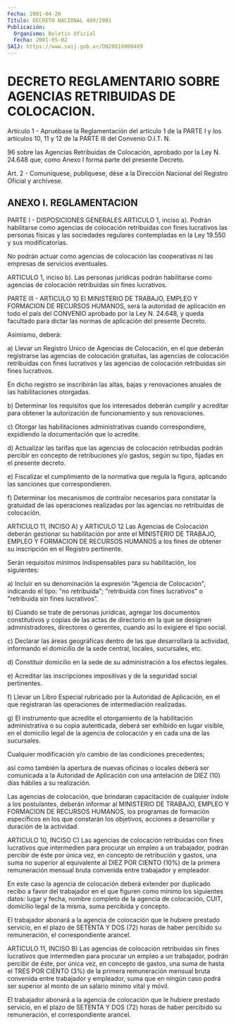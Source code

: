 ```yaml
---
Fecha: 2001-04-26
Título: DECRETO NACIONAL 489/2001
Publicación:
  Organismo: Boletín Oficial
  Fecha: 2001-05-02
SAIJ: https://www.saij.gob.ar/DN20010000489
---
```

# DECRETO REGLAMENTARIO SOBRE AGENCIAS RETRIBUIDAS DE COLOCACION.

<a id="1"></a>
Artículo 1 - Apruébase la Reglamentación del artículo 1 de la PARTE I y los artículos 10, 11 y 12 de la PARTE III del Convenio O.I.T. N.

96 sobre las  Agencias  Retribuidas  de Colocación, aprobado por la Ley N. 24.648 que, como Anexo I forma parte  del  presente  Decreto.

<a id="2"></a>
Art. 2  - Comuníquese, publíquese, dése a la Dirección Nacional del Registro Oficial y archívese.

## ANEXO I. REGLAMENTACION

<a id="1"></a>
PARTE I - DISPOSICIONES GENERALES ARTICULO 1, inciso a). Podrán habilitarse como agencias de colocación retribuidas con fines lucrativos las personas físicas y las sociedades regulares contempladas en la Ley 19.550 y sus modificatorias.

No podrán actuar  como  agencias  de colocación las cooperativas ni las empresas de servicios eventuales.

ARTICULO 1, inciso b). Las personas jurídicas podrán habilitarse como agencias de colocación retribuidas sin fines lucrativos.

PARTE  III  -  ARTICULO 10 El MINISTERIO DE TRABAJO, EMPLEO Y FORMACION DE RECURSOS HUMANOS, será la autoridad de aplicación en todo el país del CONVENIO aprobado  por la  Ley  N. 24.648, y queda facultado para dictar las normas de aplicación del presente Decreto.

Asimismo,  deberá:

a) Llevar un  Registro  Unico de Agencias  de Colocación,  en  el que deberán  registrarse  las  agencias    de colocación  gratuitas, las agencias de colocación retribuidas con fines lucrativos y las agencias de colocación retribuidas sin fines lucrativos.

En dicho registro se inscribirán  las  altas,  bajas y renovaciones anuales de las habilitaciones otorgadas.

b) Determinar los requisitos que los interesados  deberán cumplir y acreditar  para  obtener  la autorización de funcionamiento  y  sus renovaciones.

c) Otorgar las habilitaciones administrativas cuando correspondiere,  expidiendo    la  documentación  que  lo  acredite.

d) Actualizar las tarifas que las agencias de colocación retribuidas  podrán  percibir  en  concepto  de  retribuciones  y/o gastos, según su tipo, fijadas en el presente decreto.

e) Fiscalizar el cumplimiento de la normativa que regula la figura, aplicando las sanciones que correspondieren.

f) Determinar los mecanismos de contralor necesarios para constatar la  gratuidad de las operaciones realizadas  por  las  agencias  no retribuidas de colocación.

ARTICULO 11, INCISO A) y ARTICULO 12 Las Agencias  de  Colocación  deberán gestionar su habilitación por ante  el MINISTERIO DE TRABAJO,  EMPLEO  Y  FORMACION  DE  RECURSOS HUMANOS  a  los  fines  de  obtener  su  inscripción en el Registro pertinente.

Serán requisitos mínimos indispensables para  su  habilitación, los siguientes:

a) Incluir en su denominación la expresión  "Agencia de Colocación", indicando el tipo: "no retribuida"; "retribuida con fines lucrativos" o "retribuida sin fines lucrativos".

b) Cuando se trate de personas  jurídicas,  agregar  los documentos constitutivos  y  copias  de las actas de directorio en la  que  se designen administradores, directores  o  gerentes,  cuando  así  lo exigiere el tipo social.

c) Declarar las áreas geográficas dentro de las que desarrollará la actividad,  informando  el  domicilio  de la sede central, locales, sucursales, etc.

d)  Constituir  domicilio  en la sede de su  administración  a  los efectos legales.

e) Acreditar las inscripciones impositivas y de la seguridad social pertinentes.

f)  Llevar  un  Libro  Especial   rubricado  por  la  Autoridad  de Aplicación, en el que registraran las operaciones de intermediación realizadas.

g) El instrumento que acredite el  otorgamiento  de la habilitación administrativa o su copia autenticada, deberá ser exhibido en lugar visible,  en  el domicilio legal de la agencia de colocación  y  en cada una de las sucursales.

Cualquier modificación  y/o  cambio de las condiciones precedentes;

así como también la apertura de  nuevas  oficinas  o locales deberá ser comunicada a la Autoridad de Aplicación con una  antelación  de DIEZ (10) días hábiles a su realización.

Las agencias de colocación, que brindaran capacitación de cualquier índole a los postulantes, deberán informar al MINISTERIO DE TRABAJO, EMPLEO Y FORMACION DE RECURSOS HUMANOS, los programas de formación específicos   en  los  que  constarán  los  objetivos,  acciones  a desarrollar y duración de la actividad.

ARTICULO 10, INCISO C) Las agencias de colocación retribuidas con fines lucrativos que intermedien para procurar un empleo  a  un  trabajador,  podrán percibir de éste por única vez, en concepto de retribución y gastos, una suma no superior al equivalente al DIEZ POR CIENTO (10%) de la primera  remuneración  mensual bruta convenida entre  trabajador  y empleador.

En este caso la agencia de colocación deberá extender por duplicado recibo a favor del trabajador  en  el  que  figuren como mínimo los siguientes datos: lugar y fecha, nombre completo  de  la agencia de colocación,  CUIT,  domicilio  legal de la misma, suma percibida  y concepto.

El trabajador abonará a la agencia  de  colocación  que  le hubiere prestado servicio, en el plazo de SETENTA Y DOS (72) horas de haber percibido su remuneración, el correspondiente arancel.

ARTICULO 11, INCISO B) Las  agencias  de  colocación retribuidas sin fines lucrativos  que intermedien  para  procurar  un  empleo  a  un  trabajador,  podrán percibir de éste, por única vez, en concepto de gastos, una suma de hasta el TRES POR CIENTO  (3%)  de  la primera remuneración mensual bruta convenida entre trabajador y empleador,  suma  que  en ningún caso podrá ser superior al monto de un salario mínimo vital y móvil.

El  trabajador  abonará  a  la agencia de colocación que le hubiere prestado servicio, en el plazo de SETENTA Y DOS (72) horas de haber percibido su remuneración, el correspondiente arancel.